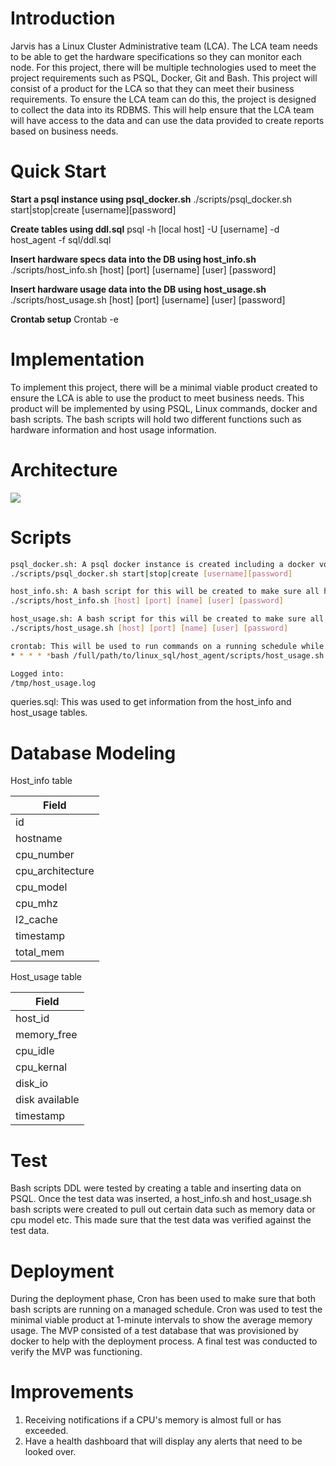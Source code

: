 # Introduction
Jarvis has a Linux Cluster Administrative team (LCA). The LCA team needs to be able to get the hardware specifications so they can monitor each node. For this project, there will be multiple technologies used to meet the project requirements such as PSQL, Docker, Git and Bash. This project will consist of a product for the LCA so that they can meet their business requirements. To ensure the LCA team can do this, the project is designed to collect the data into its RDBMS. This will help ensure that the LCA team will have access to the data and can use the data provided to create reports based on business needs.

# Quick Start
**Start a psql instance using psql_docker.sh**
./scripts/psql_docker.sh start|stop|create [username][password]

**Create tables using ddl.sql**
psql -h [local host] -U [username] -d host_agent -f sql/ddl.sql

**Insert hardware specs data into the DB using host_info.sh**
./scripts/host_info.sh [host] [port] [username] [user] [password]

**Insert hardware usage data into the DB using host_usage.sh**
./scripts/host_usage.sh [host] [port] [username] [user] [password]

**Crontab setup**
Crontab -e

# Implementation
To implement this project, there will be a minimal viable product created to ensure the LCA is able to use the product to meet business needs. This product will be implemented by using PSQL, Linux commands, docker and bash scripts. The bash scripts will hold two different functions such as hardware information and host usage information.

# Architecture
![](/home/centos/Downloads/Architecture.jpg)

# Scripts

```bash
psql_docker.sh: A psql docker instance is created including a docker volume to store the database even if the container is removed.**
./scripts/psql_docker.sh start|stop|create [username][password]

host_info.sh: A bash script for this will be created to make sure all hardware information for the host is collected and pushed into the database. 
./scripts/host_info.sh [host] [port] [name] [user] [password]

host_usage.sh: A bash script for this will be created to make sure all host usage information is collected and pushed into the database. It will be running on a schedule of collecting data every minute.
./scripts/host_usage.sh [host] [port] [name] [user] [password]

crontab: This will be used to run commands on a running schedule while managing it. For this project, it will run the host_usage every minute. 
* * * * *bash /full/path/to/linux_sql/host_agent/scripts/host_usage.sh [host] [port] host_agent [username] [password]

Logged into:
/tmp/host_usage.log
```
queries.sql: This was used to get information from the host_info and host_usage tables.

# Database Modeling
Host_info table

| Field            |
|------------------|
| id               |
| hostname         |
| cpu_number       |
| cpu_architecture |
| cpu_model        |
| cpu_mhz          |
| l2_cache         |
| timestamp        |
| total_mem        |


Host_usage table

| Field          |
|----------------|
| host_id        |
| memory_free    |
| cpu_idle       |
| cpu_kernal     |
| disk_io        |
| disk available |
| timestamp      |

# Test
Bash scripts DDL were tested by creating a table and inserting data on PSQL. Once the test data was inserted, a host_info.sh and host_usage.sh bash scripts were created to pull out certain data such as memory data or cpu model etc. This made sure that the test data was verified against the test data. 

# Deployment
During the deployment phase, Cron has been used to make sure that both bash scripts are running on a managed schedule. Cron was used to test the minimal viable product at 1-minute intervals to show the average memory usage. The MVP consisted of a test database that was provisioned by docker to help with the deployment process. A final test was conducted to verify the MVP was functioning.

# Improvements
1. Receiving notifications if a CPU's memory is almost full or has exceeded.
2. Have a health dashboard that will display any alerts that need to be looked over.
